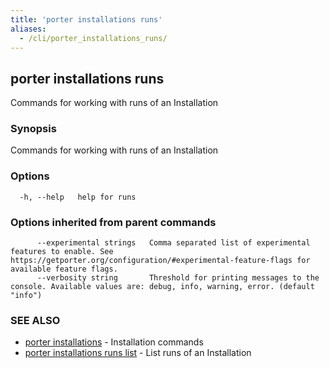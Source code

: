 ```yaml
---
title: 'porter installations runs'
aliases:
  - /cli/porter_installations_runs/
---
```


## porter installations runs

Commands for working with runs of an Installation

### Synopsis

Commands for working with runs of an Installation

### Options

```
  -h, --help   help for runs
```

### Options inherited from parent commands

```
      --experimental strings   Comma separated list of experimental features to enable. See https://getporter.org/configuration/#experimental-feature-flags for available feature flags.
      --verbosity string       Threshold for printing messages to the console. Available values are: debug, info, warning, error. (default "info")
```

### SEE ALSO

* [porter installations](/cli/porter_installations/)	 - Installation commands
* [porter installations runs list](/cli/porter_installations_runs_list/)	 - List runs of an Installation


